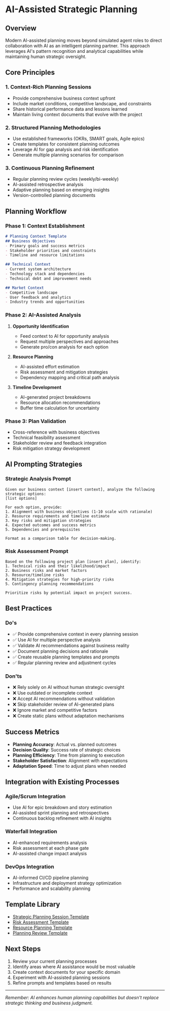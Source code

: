 # AI-Assisted Strategic Planning

## Overview

Modern AI-assisted planning moves beyond simulated agent roles to direct collaboration with AI as an intelligent planning partner. This approach leverages AI's pattern recognition and analytical capabilities while maintaining human strategic oversight.

## Core Principles

### 1. Context-Rich Planning Sessions
- Provide comprehensive business context upfront
- Include market conditions, competitive landscape, and constraints
- Share historical performance data and lessons learned
- Maintain living context documents that evolve with the project

### 2. Structured Planning Methodologies
- Use established frameworks (OKRs, SMART goals, Agile epics)
- Create templates for consistent planning outcomes
- Leverage AI for gap analysis and risk identification
- Generate multiple planning scenarios for comparison

### 3. Continuous Planning Refinement
- Regular planning review cycles (weekly/bi-weekly)
- AI-assisted retrospective analysis
- Adaptive planning based on emerging insights
- Version-controlled planning documents

## Planning Workflow

### Phase 1: Context Establishment
```markdown
# Planning Context Template
## Business Objectives
- Primary goals and success metrics
- Stakeholder priorities and constraints
- Timeline and resource limitations

## Technical Context
- Current system architecture
- Technology stack and dependencies
- Technical debt and improvement needs

## Market Context
- Competitive landscape
- User feedback and analytics
- Industry trends and opportunities
```

### Phase 2: AI-Assisted Analysis
1. **Opportunity Identification**
   - Feed context to AI for opportunity analysis
   - Request multiple perspectives and approaches
   - Generate pro/con analysis for each option

2. **Resource Planning**
   - AI-assisted effort estimation
   - Risk assessment and mitigation strategies
   - Dependency mapping and critical path analysis

3. **Timeline Development**
   - AI-generated project breakdowns
   - Resource allocation recommendations
   - Buffer time calculation for uncertainty

### Phase 3: Plan Validation
- Cross-reference with business objectives
- Technical feasibility assessment
- Stakeholder review and feedback integration
- Risk mitigation strategy development

## AI Prompting Strategies

### Strategic Analysis Prompt
```
Given our business context [insert context], analyze the following strategic options:
[list options]

For each option, provide:
1. Alignment with business objectives (1-10 scale with rationale)
2. Resource requirements and timeline estimate
3. Key risks and mitigation strategies
4. Expected outcomes and success metrics
5. Dependencies and prerequisites

Format as a comparison table for decision-making.
```

### Risk Assessment Prompt
```
Based on the following project plan [insert plan], identify:
1. Technical risks and their likelihood/impact
2. Business risks and market factors
3. Resource/timeline risks
4. Mitigation strategies for high-priority risks
5. Contingency planning recommendations

Prioritize risks by potential impact on project success.
```

## Best Practices

### Do's
- ✅ Provide comprehensive context in every planning session
- ✅ Use AI for multiple perspective analysis
- ✅ Validate AI recommendations against business reality
- ✅ Document planning decisions and rationale
- ✅ Create reusable planning templates and prompts
- ✅ Regular planning review and adjustment cycles

### Don'ts
- ❌ Rely solely on AI without human strategic oversight
- ❌ Use outdated or incomplete context
- ❌ Accept AI recommendations without validation
- ❌ Skip stakeholder review of AI-generated plans
- ❌ Ignore market and competitive factors
- ❌ Create static plans without adaptation mechanisms

## Success Metrics

- **Planning Accuracy**: Actual vs. planned outcomes
- **Decision Quality**: Success rate of strategic choices
- **Planning Efficiency**: Time from planning to execution
- **Stakeholder Satisfaction**: Alignment with expectations
- **Adaptation Speed**: Time to adjust plans when needed

## Integration with Existing Processes

### Agile/Scrum Integration
- Use AI for epic breakdown and story estimation
- AI-assisted sprint planning and retrospectives
- Continuous backlog refinement with AI insights

### Waterfall Integration
- AI-enhanced requirements analysis
- Risk assessment at each phase gate
- AI-assisted change impact analysis

### DevOps Integration
- AI-informed CI/CD pipeline planning
- Infrastructure and deployment strategy optimization
- Performance and scalability planning

## Template Library

- [Strategic Planning Session Template](../templates/strategic-planning-session.md)
- [Risk Assessment Template](../templates/risk-assessment.md)
- [Resource Planning Template](../templates/resource-planning.md)
- [Planning Review Template](../templates/planning-review.md)

## Next Steps

1. Review your current planning processes
2. Identify areas where AI assistance would be most valuable
3. Create context documents for your specific domain
4. Experiment with AI-assisted planning sessions
5. Refine prompts and templates based on results

---

*Remember: AI enhances human planning capabilities but doesn't replace strategic thinking and business judgment.*
